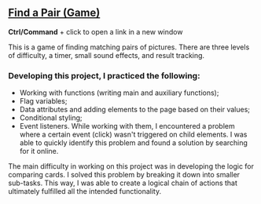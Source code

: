 ## [Find a Pair (Game)](https://vch-sh.github.io/js-find-a-pair-game/) 
**Ctrl/Command** + click to open a link in a new window

This is a game of finding matching pairs of pictures. There are three levels of difficulty, a timer, small sound effects, and result tracking.

### Developing this project, I practiced the following:
* Working with functions (writing main and auxiliary functions);
* Flag variables;
* Data attributes and adding elements to the page based on their values;
* Conditional styling;
* Event listeners. While working with them, I encountered a problem where a certain event (click) wasn't triggered on child elements. I was able to quickly identify this problem and found a solution by searching for it online.

The main difficulty in working on this project was in developing the logic for comparing cards. I solved this problem by breaking it down into smaller sub-tasks. This way, I was able to create a logical chain of actions that ultimately fulfilled all the intended functionality.
